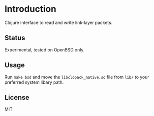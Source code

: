 # Introduction

Clojure interface to read and write link-layer packets.

## Status

Experimental, tested on OpenBSD only.

## Usage

Run `make bsd` and move the `libclopack_native.so` file from `lib/`
to your preferred system libary path.

## License

MIT
